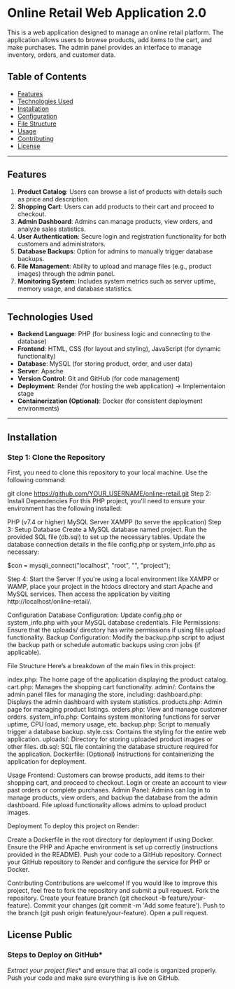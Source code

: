 # Online Retail Web Application 2.0

This is a web application designed to manage an online retail platform. The application allows users to browse products, add items to the cart, and make purchases. The admin panel provides an interface to manage inventory, orders, and customer data. 

## Table of Contents

- [Features](#features)
- [Technologies Used](#technologies-used)
- [Installation](#installation)
- [Configuration](#configuration)
- [File Structure](#file-structure)
- [Usage](#usage)
- [Contributing](#contributing)
- [License](#license)

---

## Features

1. **Product Catalog**: Users can browse a list of products with details such as price and description.
2. **Shopping Cart**: Users can add products to their cart and proceed to checkout.
3. **Admin Dashboard**: Admins can manage products, view orders, and analyze sales statistics.
4. **User Authentication**: Secure login and registration functionality for both customers and administrators.
5. **Database Backups**: Option for admins to manually trigger database backups.
6. **File Management**: Ability to upload and manage files (e.g., product images) through the admin panel.
7. **Monitoring System**: Includes system metrics such as server uptime, memory usage, and database statistics.

---

## Technologies Used

- **Backend Language**: PHP (for business logic and connecting to the database)
- **Frontend**: HTML, CSS (for layout and styling), JavaScript (for dynamic functionality)
- **Database**: MySQL (for storing product, order, and user data)
- **Server**: Apache 
- **Version Control**: Git and GitHub (for code management)
- **Deployment**: Render (for hosting the web application) -> Implementaion stage
- **Containerization (Optional)**: Docker (for consistent deployment environments)

---

## Installation

### Step 1: Clone the Repository
First, you need to clone this repository to your local machine. Use the following command:


git clone https://github.com/YOUR_USERNAME/online-retail.git
Step 2: Install Dependencies
For this PHP project, you'll need to ensure your environment has the following installed:

PHP (v7.4 or higher)
MySQL Server
XAMPP (to serve the application)
Step 3: Setup Database
Create a MySQL database named project.
Run the provided SQL file (db.sql) to set up the necessary tables.
Update the database connection details in the file config.php or system_info.php as necessary:

$con = mysqli_connect("localhost", "root", "", "project");

Step 4: Start the Server
If you're using a local environment like XAMPP or WAMP, place your project in the htdocs directory and start Apache and MySQL services. Then access the application by visiting http://localhost/online-retail/.

Configuration
Database Configuration: Update config.php or system_info.php with your MySQL database credentials.
File Permissions: Ensure that the uploads/ directory has write permissions if using file upload functionality.
Backup Configuration: Modify the backup.php script to adjust the backup path or schedule automatic backups using cron jobs (if applicable).

File Structure
Here’s a breakdown of the main files in this project:

index.php: The home page of the application displaying the product catalog.
cart.php: Manages the shopping cart functionality.
admin/: Contains the admin panel files for managing the store, including:
dashboard.php: Displays the admin dashboard with system statistics.
products.php: Admin page for managing product listings.
orders.php: View and manage customer orders.
system_info.php: Contains system monitoring functions for server uptime, CPU load, memory usage, etc.
backup.php: Script to manually trigger a database backup.
style.css: Contains the styling for the entire web application.
uploads/: Directory for storing uploaded product images or other files.
db.sql: SQL file containing the database structure required for the application.
Dockerfile: (Optional) Instructions for containerizing the application for deployment.

Usage
Frontend:
Customers can browse products, add items to their shopping cart, and proceed to checkout.
Login or create an account to view past orders or complete purchases.
Admin Panel:
Admins can log in to manage products, view orders, and backup the database from the admin dashboard.
File upload functionality allows admins to upload product images.

Deployment
To deploy this project on Render:

Create a Dockerfile in the root directory for deployment if using Docker. Ensure the PHP and Apache environment is set up correctly (instructions provided in the README).
Push your code to a GitHub repository.
Connect your GitHub repository to Render and configure the service for PHP or Docker.

Contributing
Contributions are welcome! If you would like to improve this project, feel free to fork the repository and submit a pull request.
Fork the repository.
Create your feature branch (git checkout -b feature/your-feature).
Commit your changes (git commit -m 'Add some feature').
Push to the branch (git push origin feature/your-feature).
Open a pull request.

License
Public
---

### Steps to Deploy on GitHub*
*Extract your project files** and ensure that all code is organized properly.
Push your code and make sure everything is live on GitHub.
